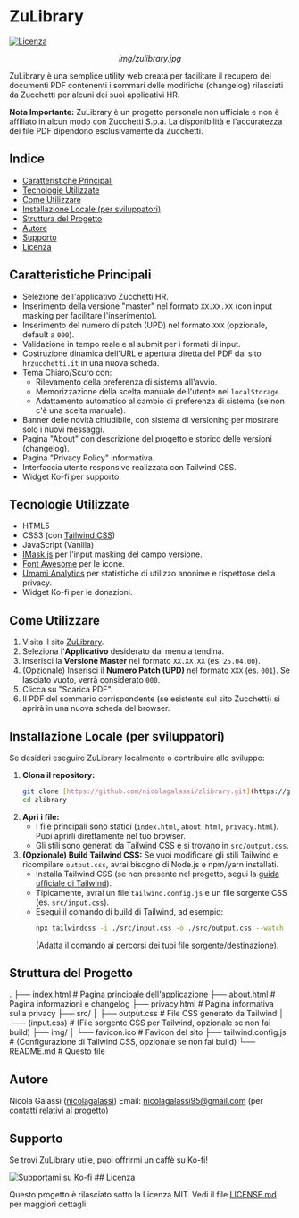 # ZuLibrary

[![Licenza](https://img.shields.io/badge/licenza-MIT-blue.svg)](LICENSE) <p align="center">
  <em>img/zulibrary.jpg</em>
</p>

ZuLibrary è una semplice utility web creata per facilitare il recupero dei documenti PDF contenenti i sommari delle modifiche (changelog) rilasciati da Zucchetti per alcuni dei suoi applicativi HR.

**Nota Importante:** ZuLibrary è un progetto personale non ufficiale e non è affiliato in alcun modo con Zucchetti S.p.a. La disponibilità e l'accuratezza dei file PDF dipendono esclusivamente da Zucchetti.

## Indice

- [Caratteristiche Principali](#caratteristiche-principali)
- [Tecnologie Utilizzate](#tecnologie-utilizzate)
- [Come Utilizzare](#come-utilizzare)
- [Installazione Locale (per sviluppatori)](#installazione-locale-per-sviluppatori)
- [Struttura del Progetto](#struttura-del-progetto)
- [Autore](#autore)
- [Supporto](#supporto)
- [Licenza](#licenza)

## Caratteristiche Principali

* Selezione dell'applicativo Zucchetti HR.
* Inserimento della versione "master" nel formato `XX.XX.XX` (con input masking per facilitare l'inserimento).
* Inserimento del numero di patch (UPD) nel formato `XXX` (opzionale, default a `000`).
* Validazione in tempo reale e al submit per i formati di input.
* Costruzione dinamica dell'URL e apertura diretta del PDF dal sito `hrzucchetti.it` in una nuova scheda.
* Tema Chiaro/Scuro con:
    * Rilevamento della preferenza di sistema all'avvio.
    * Memorizzazione della scelta manuale dell'utente nel `localStorage`.
    * Adattamento automatico al cambio di preferenza di sistema (se non c'è una scelta manuale).
* Banner delle novità chiudibile, con sistema di versioning per mostrare solo i nuovi messaggi.
* Pagina "About" con descrizione del progetto e storico delle versioni (changelog).
* Pagina "Privacy Policy" informativa.
* Interfaccia utente responsive realizzata con Tailwind CSS.
* Widget Ko-fi per supporto.

## Tecnologie Utilizzate

* HTML5
* CSS3 (con [Tailwind CSS](https://tailwindcss.com/))
* JavaScript (Vanilla)
* [IMask.js](https://imask.js.org/) per l'input masking del campo versione.
* [Font Awesome](https://fontawesome.com/) per le icone.
* [Umami Analytics](https://umami.is/) per statistiche di utilizzo anonime e rispettose della privacy.
* Widget Ko-fi per le donazioni.

## Come Utilizzare

1.  Visita il sito [ZuLibrary](https://zulibrary.netlify.app/).
2.  Seleziona l'**Applicativo** desiderato dal menu a tendina.
3.  Inserisci la **Versione Master** nel formato `XX.XX.XX` (es. `25.04.00`).
4.  (Opzionale) Inserisci il **Numero Patch (UPD)** nel formato `XXX` (es. `001`). Se lasciato vuoto, verrà considerato `000`.
5.  Clicca su "Scarica PDF".
6.  Il PDF del sommario corrispondente (se esistente sul sito Zucchetti) si aprirà in una nuova scheda del browser.

## Installazione Locale (per sviluppatori)

Se desideri eseguire ZuLibrary localmente o contribuire allo sviluppo:

1.  **Clona il repository:**
    ```bash
    git clone [https://github.com/nicolagalassi/zlibrary.git](https://github.com/nicolagalassi/zlibrary.git)
    cd zlibrary
    ```
2.  **Apri i file:**
    * I file principali sono statici (`index.html`, `about.html`, `privacy.html`). Puoi aprirli direttamente nel tuo browser.
    * Gli stili sono generati da Tailwind CSS e si trovano in `src/output.css`.
3.  **(Opzionale) Build Tailwind CSS:**
    Se vuoi modificare gli stili Tailwind e ricompilare `output.css`, avrai bisogno di Node.js e npm/yarn installati.
    * Installa Tailwind CSS (se non presente nel progetto, segui la [guida ufficiale di Tailwind](https://tailwindcss.com/docs/installation)).
    * Tipicamente, avrai un file `tailwind.config.js` e un file sorgente CSS (es. `src/input.css`).
    * Esegui il comando di build di Tailwind, ad esempio:
        ```bash
        npx tailwindcss -i ./src/input.css -o ./src/output.css --watch
        ```
        (Adatta il comando ai percorsi dei tuoi file sorgente/destinazione).

## Struttura del Progetto
.
├── index.html             # Pagina principale dell'applicazione
├── about.html             # Pagina informazioni e changelog
├── privacy.html           # Pagina informativa sulla privacy
├── src/
│   ├── output.css         # File CSS generato da Tailwind
│   └── (input.css)        # (File sorgente CSS per Tailwind, opzionale se non fai build)
├── img/
│   └── favicon.ico        # Favicon del sito
├── tailwind.config.js     # (Configurazione di Tailwind CSS, opzionale se non fai build)
└── README.md              # Questo file

## Autore

Nicola Galassi ([nicolagalassi](https://github.com/nicolagalassi)) Email: nicolagalassi95@gmail.com (per contatti relativi al progetto)

## Supporto

Se trovi ZuLibrary utile, puoi offrirmi un caffè su Ko-fi!

[![Supportami su Ko-fi](https://ko-fi.com/img/githubbutton_sm.svg)](https://ko-fi.com/galax95) ## Licenza

Questo progetto è rilasciato sotto la Licenza MIT. Vedi il file [LICENSE.md](LICENSE.md) per maggiori dettagli.

